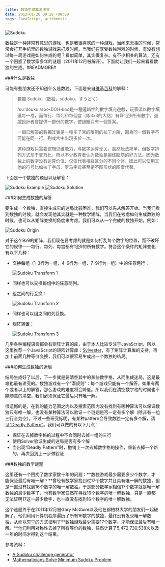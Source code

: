 ```yaml
---
title: 数独生成算法浅尝
date: 2013-01-28 09:28 +08:00
tags: JavaScript, arithmetic
---
```


![Sudoku](sudoku/cover.jpg)

数独是一种非常有意思的游戏，也是我很喜欢的一种游戏，当闲来无事的时候，常常会打开手机里的数独游戏来打发时间。当我们在享受数独游戏的时候，有没有想过每一局游戏是如何生成的呢？看似简单，其实很复杂。有不少相关的算法，还有一个困惑了数学家多年的谜题（2011年12月被解开）。下面就让我们一起来看看数独的生成。#READMORE#

###什么是数独

可能有些朋友还不知道什么是数独，下面是来自[维基百科](http://zh.wikipedia.org/wiki/%E6%95%B8%E7%8D%A8)的解释：

> 數獨 Sudoku（数独，sūdoku，すうどく）
> 
> /suːˈdoʊkuː/soo-DOH-koo是一種邏輯性的數字填充遊戲，玩家須以數字填進每一格，而每行、每列和每個宮（即3x3的大格）有齊1至9所有數字。遊戲設計者會提供一部份的數字，使謎題只有一個答案。
> 
> 一個已解答的數獨其實是一種多了宮的限制的拉丁方陣，因為同一個數字不可能在同一行、列或宮中出現多於一次。
> 
> 这种游戏只需要逻辑思维能力，与数字运算无关。虽然玩法简单，但数字排列方式却千变万化，所以不少教育者认为数独是锻炼脑筋的好方法。因为数独上的数字没有运算价值，仅仅代表相互区分的不同个体，因此可以使用其他的符号比如拉丁字母、罗马字母甚至是不图形状的图案代替。

下面是一个数独的题目以及解答：

![Sudoku Example](sudoku/example.png)
![Sudoku Solution](sudoku/solution.png)

###如何生成数独的解答

要生成一个数独，直接生成它的迷局比较困难，我们可以先从解答开始。当我们看到数独的时候，就会发现他其实就是一种数学矩阵，当我们在考虑如何生成数独的时候，也可以从矩阵变换的角度来考虑。我们可以从一个完成的数独开始，例如：

![Sudoku Origin](sudoku/origin.jpg)

对于这个9x9的矩阵，我们现在要考虑的就是如何打乱每个数字的位置，而不破坏它的规律——每行、每列、每宫都有1至9的所有数字。符合这个条件的矩阵变化有以下几种：

* 交换每组（1-3行为一组，4-6行为一组，7-9行为一组）中的任意两行：

	![Sudoku Transform 1](sudoku/transform1.jpg)

* 同样也可以交换每组中的任意两列。
* 组之间的行互换：

	![Sudoku Transform 2](sudoku/transform2.jpg)

* 同样也可以组之间的列互换。
* 矩阵转置：

	![Sudoku Transform 3](sudoku/transform3.jpg)

几乎各种编程语言都会有矩阵计算的库，由于本人比较专注于JavaScript，所以这里推荐一个JavaScript的矩阵计算库：[Sylvester](http://sylvester.jcoglan.com/)，有了矩阵计算库的支持，再加上前面几种等价变换，我们可以很容易生成出一个数独的结局。

###如何生成数独的迷局

结局生成好了以后，下一步就是要清空其中的某些数字格，从而生成迷局，这是最难也最有讲究的。数独游戏有一个“潜规则”：每个游戏只能有一个解答，如果有两个或者以上的解答，那么游戏的难度将会降低。所以我们在清空数字格的时候也不能随意的清空，我们必须保证它最后只有唯一解。

很遗憾的是，在我的能力范围之内以及搜索范围内没有找到有哪种算法可以保证数独只有唯一解，也没有某种算法可以验证一个谜题是否一定有多个解（除非有一组三行全为空）。不过一些研究标明，有某种pattern会导致数独一定有多个解，请见[“Deadly Pattern”](http://www.sudoku.org.uk/SolvingTechniques/UniqueRectangles.asp)。我们可以做的有以下几点：

* 保证在去掉数字格的过程中不会同时去掉一组的三行
* 使用Solver验证生成的迷局是否有多个解
* 当出现“Deadly Pattern”时，撤销上一次去掉数字格的操作，重新去掉一个新的，再次回到上一步做验证

###数独的数学谜题

这里还有一个困扰了数学家数十年的问题：**数独游戏最少需要多少个数字，才能保证最后有唯一解？**曾经有数学家找到过17个数字并且具有唯一解的数独，但是一直没有找到16个数字的唯一解数独。于是部分数学家相信17个数字就是唯一解数独的最少数字了，也有数学家任然在寻找16个数字的唯一解数独，只是一直都无法证明17这一最少数字，也一直没有找到16个数字的唯一解数独。

这个谜题终于在2011年12月被Gary McGuire以及他在都柏林大学的朋友们一起破解了，他们利用计算机程序遍历了所有16数字的数独，最终没有发现唯一解数独，从而以穷举的方式证明了**数独游戏最少需要17个数字，才能保证最后有唯一解。**他们利用对称性去掉了所有等价的数独，任然计算了5,472,730,538次以及一年的时间才得到这个结果。

参考资料：

* [A Sudoku challenge generator](http://blog.forret.com/2006/08/a-sudoku-challenge-generator/)
* [Mathematicians Solve Minimum Sudoku Problem](http://www.technologyreview.com/view/426554/mathematicians-solve-minimum-sudoku-problem/)
